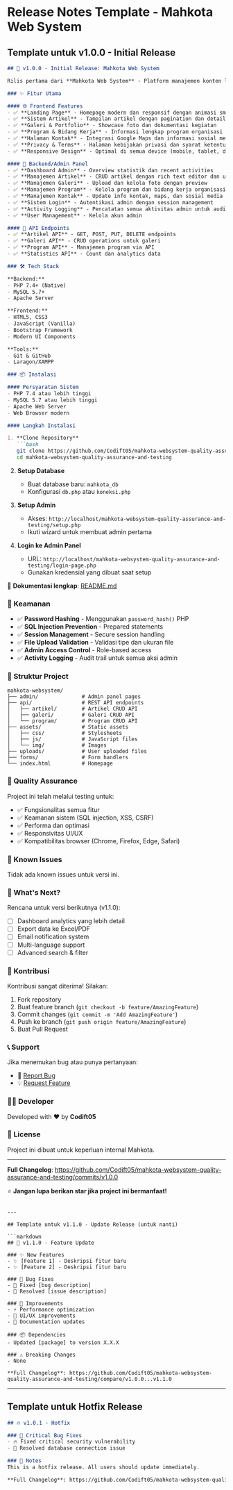 # Release Notes Template - Mahkota Web System

## Template untuk v1.0.0 - Initial Release

```markdown
## 🎉 v1.0.0 - Initial Release: Mahkota Web System

Rilis pertama dari **Mahkota Web System** - Platform manajemen konten lengkap dengan admin panel untuk mengelola website, artikel, galeri, dan program organisasi.

### ✨ Fitur Utama

#### 🌐 Frontend Features
- ✅ **Landing Page** - Homepage modern dan responsif dengan animasi smooth
- ✅ **Sistem Artikel** - Tampilan artikel dengan pagination dan detail page
- ✅ **Galeri & Portfolio** - Showcase foto dan dokumentasi kegiatan
- ✅ **Program & Bidang Kerja** - Informasi lengkap program organisasi
- ✅ **Halaman Kontak** - Integrasi Google Maps dan informasi sosial media
- ✅ **Privacy & Terms** - Halaman kebijakan privasi dan syarat ketentuan
- ✅ **Responsive Design** - Optimal di semua device (mobile, tablet, desktop)

#### 🔧 Backend/Admin Panel
- ✅ **Dashboard Admin** - Overview statistik dan recent activities
- ✅ **Manajemen Artikel** - CRUD artikel dengan rich text editor dan upload gambar
- ✅ **Manajemen Galeri** - Upload dan kelola foto dengan preview
- ✅ **Manajemen Program** - Kelola program dan bidang kerja organisasi
- ✅ **Manajemen Kontak** - Update info kontak, maps, dan sosial media
- ✅ **Sistem Login** - Autentikasi admin dengan session management
- ✅ **Activity Logging** - Pencatatan semua aktivitas admin untuk audit trail
- ✅ **User Management** - Kelola akun admin

#### 🔌 API Endpoints
- ✅ **Artikel API** - GET, POST, PUT, DELETE endpoints
- ✅ **Galeri API** - CRUD operations untuk galeri
- ✅ **Program API** - Manajemen program via API
- ✅ **Statistics API** - Count dan analytics data

### 🛠️ Tech Stack

**Backend:**
- PHP 7.4+ (Native)
- MySQL 5.7+
- Apache Server

**Frontend:**
- HTML5, CSS3
- JavaScript (Vanilla)
- Bootstrap Framework
- Modern UI Components

**Tools:**
- Git & GitHub
- Laragon/XAMPP

### 📦 Instalasi

#### Persyaratan Sistem
- PHP 7.4 atau lebih tinggi
- MySQL 5.7 atau lebih tinggi
- Apache Web Server
- Web Browser modern

#### Langkah Instalasi

1. **Clone Repository**
   ```bash
   git clone https://github.com/Codift05/mahkota-websystem-quality-assurance-and-testing.git
   cd mahkota-websystem-quality-assurance-and-testing
   ```

2. **Setup Database**
   - Buat database baru: `mahkota_db`
   - Konfigurasi `db.php` atau `koneksi.php`

3. **Setup Admin**
   - Akses: `http://localhost/mahkota-websystem-quality-assurance-and-testing/setup.php`
   - Ikuti wizard untuk membuat admin pertama

4. **Login ke Admin Panel**
   - URL: `http://localhost/mahkota-websystem-quality-assurance-and-testing/login-page.php`
   - Gunakan kredensial yang dibuat saat setup

📖 **Dokumentasi lengkap**: [README.md](https://github.com/Codift05/mahkota-websystem-quality-assurance-and-testing#readme)

### 🔐 Keamanan

- ✅ **Password Hashing** - Menggunakan `password_hash()` PHP
- ✅ **SQL Injection Prevention** - Prepared statements
- ✅ **Session Management** - Secure session handling
- ✅ **File Upload Validation** - Validasi tipe dan ukuran file
- ✅ **Admin Access Control** - Role-based access
- ✅ **Activity Logging** - Audit trail untuk semua aksi admin

### 📁 Struktur Project

```
mahkota-websystem/
├── admin/              # Admin panel pages
├── api/                # REST API endpoints
│   ├── artikel/        # Artikel CRUD API
│   ├── galeri/         # Galeri CRUD API
│   └── program/        # Program CRUD API
├── assets/             # Static assets
│   ├── css/            # Stylesheets
│   ├── js/             # JavaScript files
│   └── img/            # Images
├── uploads/            # User uploaded files
├── forms/              # Form handlers
└── index.html          # Homepage
```

### 🧪 Quality Assurance

Project ini telah melalui testing untuk:
- ✅ Fungsionalitas semua fitur
- ✅ Keamanan sistem (SQL injection, XSS, CSRF)
- ✅ Performa dan optimasi
- ✅ Responsivitas UI/UX
- ✅ Kompatibilitas browser (Chrome, Firefox, Edge, Safari)

### 📝 Known Issues

Tidak ada known issues untuk versi ini.

### 🚀 What's Next?

Rencana untuk versi berikutnya (v1.1.0):
- [ ] Dashboard analytics yang lebih detail
- [ ] Export data ke Excel/PDF
- [ ] Email notification system
- [ ] Multi-language support
- [ ] Advanced search & filter

### 🤝 Kontribusi

Kontribusi sangat diterima! Silakan:
1. Fork repository
2. Buat feature branch (`git checkout -b feature/AmazingFeature`)
3. Commit changes (`git commit -m 'Add AmazingFeature'`)
4. Push ke branch (`git push origin feature/AmazingFeature`)
5. Buat Pull Request

### 📞 Support

Jika menemukan bug atau punya pertanyaan:
- 🐛 [Report Bug](https://github.com/Codift05/mahkota-websystem-quality-assurance-and-testing/issues)
- 💡 [Request Feature](https://github.com/Codift05/mahkota-websystem-quality-assurance-and-testing/issues)

### 👨‍💻 Developer

Developed with ❤️ by **Codift05**

### 📄 License

Project ini dibuat untuk keperluan internal Mahkota.

---

**Full Changelog**: https://github.com/Codift05/mahkota-websystem-quality-assurance-and-testing/commits/v1.0.0

⭐ **Jangan lupa berikan star jika project ini bermanfaat!**
```

---

## Template untuk v1.1.0 - Update Release (untuk nanti)

```markdown
## 🚀 v1.1.0 - Feature Update

### ✨ New Features
- ✨ [Feature 1] - Deskripsi fitur baru
- ✨ [Feature 2] - Deskripsi fitur baru

### 🐛 Bug Fixes
- 🐛 Fixed [bug description]
- 🐛 Resolved [issue description]

### 🔧 Improvements
- ⚡ Performance optimization
- 💄 UI/UX improvements
- 📝 Documentation updates

### 📦 Dependencies
- Updated [package] to version X.X.X

### ⚠️ Breaking Changes
- None

**Full Changelog**: https://github.com/Codift05/mahkota-websystem-quality-assurance-and-testing/compare/v1.0.0...v1.1.0
```

---

## Template untuk Hotfix Release

```markdown
## 🔥 v1.0.1 - Hotfix

### 🐛 Critical Bug Fixes
- 🔥 Fixed critical security vulnerability
- 🐛 Resolved database connection issue

### 📝 Notes
This is a hotfix release. All users should update immediately.

**Full Changelog**: https://github.com/Codift05/mahkota-websystem-quality-assurance-and-testing/compare/v1.0.0...v1.0.1
```
